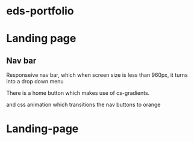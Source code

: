 # eds-portfolio

# Landing page

## Nav bar
Responseive nav bar, which when screen size is less than 960px, it turns into a drop down menu

There is a home button which makes use of cs-gradients. 

and css animation which transitions the nav buttons to orange


# Landing-page 
